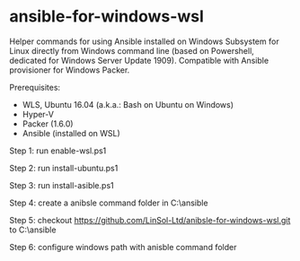 # ansible-for-windows-wsl
Helper commands for using Ansible installed on Windows Subsystem for Linux directly from Windows command line (based on Powershell, dedicated for Windows Server Update 1909). Compatible with Ansible provisioner for Windows Packer.

Prerequisites:
- WLS, Ubuntu 16.04 (a.k.a.: Bash on Ubuntu on Windows)
- Hyper-V
- Packer (1.6.0)
- Ansible (installed on WSL)

Step 1: run enable-wsl.ps1

Step 2: run install-ubuntu.ps1 

Step 3: run install-asible.ps1

Step 4: create a anibsle command folder in C:\ansible

Step 5: checkout https://github.com/LinSol-Ltd/anibsle-for-windows-wsl.git to  C:\ansible

Step 6: configure windows path with anisble command folder
